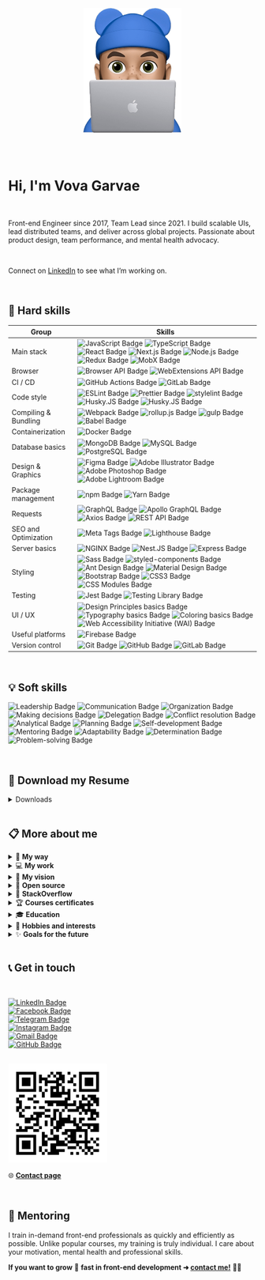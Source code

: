 <p align="center">
    <img src="https://github.com/garvae/assets/blob/master/assets/img/garvae-emoji-laptop.png?raw=true" alt="Garvae emoji greeting" width="200px" height="auto">
</p> 


<br/>
<br/>

# Hi, I'm Vova Garvae

<br/>

Front-end Engineer since 2017, Team Lead since 2021. I build scalable UIs, lead distributed teams, and deliver across global projects. Passionate about product design, team performance, and mental health advocacy.

<br/>

Connect on [LinkedIn](https://www.linkedin.com/in/garvae/) to see what I’m working on.

<br/>

## 💪  Hard skills

| Group                 | Skills                                                                                                                                                                                                                                                                                                                                                                                                                                                                                                                                                                                                                                                                                                                                                                                   |
| --------------------- |------------------------------------------------------------------------------------------------------------------------------------------------------------------------------------------------------------------------------------------------------------------------------------------------------------------------------------------------------------------------------------------------------------------------------------------------------------------------------------------------------------------------------------------------------------------------------------------------------------------------------------------------------------------------------------------------------------------------------------------------------------------------------------------|
| Main stack            | ![JavaScript Badge](https://img.shields.io/badge/JavaScript-F7DF1E?logo=javascript&logoColor=000&style=flat) ![TypeScript Badge](https://img.shields.io/badge/TypeScript-3178C6?logo=typescript&logoColor=fff&style=flat) ![React Badge](https://img.shields.io/badge/React-61DAFB?logo=react&logoColor=000&style=flat) ![Next.js Badge](https://img.shields.io/badge/Next.js-000?logo=nextdotjs&logoColor=fff&style=flat) ![Node.js Badge](https://img.shields.io/badge/Node.js-393?logo=nodedotjs&logoColor=fff&style=flat) ![Redux Badge](https://img.shields.io/badge/Redux-764ABC?logo=redux&logoColor=fff&style=flat) ![MobX Badge](https://img.shields.io/badge/MobX-F95?logo=mobx&logoColor=fff&style=flat)                                                                      |
| Browser               | ![Browser API Badge](https://img.shields.io/badge/-Browser%20API-2e5cb8?style=flat&logoColor=white) ![WebExtensions API Badge](https://img.shields.io/badge/-WebExtensions%20API-343434?style=flat&logoColor=white)                                                                                                                                                                                                                                                                                                                                                                                                                                                                                                                                                                      |
| CI / CD               | ![GitHub Actions Badge](https://img.shields.io/badge/GitHub%20Actions-2088FF?logo=githubactions&logoColor=fff&style=flat) ![GitLab Badge](https://img.shields.io/badge/GitLab%20CI-FC6D26?logo=GitLab&logoColor=fff&style=flat)                                                                                                                                                                                                                                                                                                                                                                                                                                                                                                                                                          |
| Code style            | ![ESLint Badge](https://img.shields.io/badge/ESLint-4B32C3?logo=eslint&logoColor=fff&style=flat) ![Prettier Badge](https://img.shields.io/badge/Prettier-F7B93E?logo=prettier&logoColor=fff&style=flat) ![stylelint Badge](https://img.shields.io/badge/stylelint-263238?logo=stylelint&logoColor=fff&style=flat)  ![Husky.JS Badge](https://img.shields.io/badge/🐶%20Husky-lightgrey?logoColor=000&style=flat) ![Husky.JS Badge](https://img.shields.io/badge/Pre&#8211;Commit-lightgrey?logoColor=000&style=flat)                                                                                                                                                                                                                                                                     |
| Compiling & Bundling  | ![Webpack Badge](https://img.shields.io/badge/Webpack-8DD6F9?logo=webpack&logoColor=000&style=flat) ![rollup.js Badge](https://img.shields.io/badge/rollup.js-EC4A3F?logo=rollupdotjs&logoColor=fff&style=flat) ![gulp Badge](https://img.shields.io/badge/gulp-CF4647?logo=gulp&logoColor=fff&style=flat) ![Babel Badge](https://img.shields.io/badge/Babel-F9DC3E?logo=babel&logoColor=000&style=flat)                                                                                                                                                                                                                                                                                                                                                                                 |
| Containerization      | ![Docker Badge](https://img.shields.io/badge/Docker-2496ED?logo=docker&logoColor=fff&style=flat)                                                                                                                                                                                                                                                                                                                                                                                                                                                                                                                                                                                                                                                                                         |
| Database basics       | ![MongoDB Badge](https://img.shields.io/badge/MongoDB-47A248?logo=mongodb&logoColor=fff&style=flat) ![MySQL Badge](https://img.shields.io/badge/MySQL-4479A1?logo=mysql&logoColor=fff&style=flat) ![PostgreSQL Badge](https://img.shields.io/badge/PostgreSQL-4169E1?logo=postgresql&logoColor=fff&style=flat)                                                                                                                                                                                                                                                                                                                                                                                                                                                                           |
| Design & Graphics     | ![Figma Badge](https://img.shields.io/badge/Figma-F24E1E?logo=figma&logoColor=fff&style=flat) ![Adobe Illustrator Badge](https://img.shields.io/badge/Adobe%20Illustrator-FF9A00?logo=adobeillustrator&logoColor=fff&style=flat) ![Adobe Photoshop Badge](https://img.shields.io/badge/Adobe%20Photoshop-31A8FF?logo=adobephotoshop&logoColor=fff&style=flat) ![Adobe Lightroom Badge](https://img.shields.io/badge/Adobe%20Lightroom-31A8FF?logo=adobelightroom&logoColor=fff&style=flat)                                                                                                                                                                                                                                                                                               |
| Package management    | ![npm Badge](https://img.shields.io/badge/npm-CB3837?logo=npm&logoColor=fff&style=flat) ![Yarn Badge](https://img.shields.io/badge/Yarn-2C8EBB?logo=yarn&logoColor=fff&style=flat)                                                                                                                                                                                                                                                                                                                                                                                                                                                                                                                                                                                                       |
| Requests              | ![GraphQL Badge](https://img.shields.io/badge/GraphQL-E10098?logo=graphql&logoColor=fff&style=flat) ![Apollo GraphQL Badge](https://img.shields.io/badge/Apollo%20GraphQL-311C87?logo=apollographql&logoColor=fff&style=flat) ![Axios Badge](https://img.shields.io/badge/Axios-5A29E4?logo=axios&logoColor=fff&style=flat) ![REST API Badge](https://img.shields.io/badge/-REST%20API-darkslateblue?style=flat&logoColor=white)                                                                                                                                                                                                                                                                                                                                                         |
| SEO and Optimization  | ![Meta Tags Badge](https://img.shields.io/badge/Meta%20Tags-0467DF?logoColor=fff&style=flat) ![Lighthouse Badge](https://img.shields.io/badge/Lighthouse-F44B21?logo=lighthouse&logoColor=fff&style=flat)                                                                                                                                                                                                                                                                                                                                                                                                                                                                                                                                                                                |
| Server basics         | ![NGINX Badge](https://img.shields.io/badge/NGINX-009639?logo=nginx&logoColor=fff&style=flat)    ![Nest.JS Badge](https://img.shields.io/badge/Nest.JS-E0234E?logo=nest.js&logoColor=fff&style=flat) ![Express Badge](https://img.shields.io/badge/Express%20JS-green?style=flat)                                                                                                                                                                                                                                                                                                                                                                                                                                                                                                        |
| Styling               | ![Sass Badge](https://img.shields.io/badge/Sass-C69?logo=sass&logoColor=fff&style=flat) ![styled-components Badge](https://img.shields.io/badge/styled--components-DB7093?logo=styledcomponents&logoColor=fff&style=flat) ![Ant Design Badge](https://img.shields.io/badge/Ant%20Design-0170FE?logo=antdesign&logoColor=fff&style=flat) ![Material Design Badge](https://img.shields.io/badge/Material%20Design-757575?logo=materialdesign&logoColor=fff&style=flat) ![Bootstrap Badge](https://img.shields.io/badge/Bootstrap-7952B3?logo=bootstrap&logoColor=fff&style=flat)  ![CSS3 Badge](https://img.shields.io/badge/CSS3-1572B6?logo=css3&logoColor=fff&style=flat) ![CSS Modules Badge](https://img.shields.io/badge/CSS%20Modules-000?logo=cssmodules&logoColor=fff&style=flat) |
| Testing               | ![Jest Badge](https://img.shields.io/badge/Jest-C21325?logo=jest&logoColor=fff&style=flat) ![Testing Library Badge](https://img.shields.io/badge/Testing%20Library-E33332?logo=testinglibrary&logoColor=fff&style=flat)                                                                                                                                                                                                                                                                                                                                                                                                                                                                                                                                                                  |
| UI / UX               | ![Design Principles basics Badge](https://img.shields.io/badge/-Web%20Accessibility%20Initiative%20(WAI)-e63946?style=flat&logoColor=white) ![Typography basics Badge](https://img.shields.io/badge/-Design%20Principles%20basics-023e7d?style=flat&logoColor=white) ![Coloring basics Badge](https://img.shields.io/badge/-Typography%20basics-002855?style=flat&logoColor=white) ![Web Accessibility Initiative (WAI) Badge](https://img.shields.io/badge/-Coloring%20basics-001845?style=flat&logoColor=white)                                                                                                                                                                                                                                                                        |
| Useful platforms      | ![Firebase Badge](https://img.shields.io/badge/Firebase-FFCA28?logo=firebase&logoColor=000&style=flat)                                                                                                                                                                                                                                                                                                                                                                                                                                                                                                                                                                                                                                                                                   |
| Version control       | ![Git Badge](https://img.shields.io/badge/Git-F05032?logo=git&logoColor=fff&style=flat) ![GitHub Badge](https://img.shields.io/badge/GitHub-181717?logo=github&logoColor=fff&style=flat) ![GitLab Badge](https://img.shields.io/badge/GitLab-FC6D26?logo=gitlab&logoColor=fff&style=flat)                                                                                                                                                                                                                                                                                                                                                                                                                                                                                                |

<br/>

## 💡 Soft skills

![Leadership Badge](https://img.shields.io/badge/-Leadership-c952c2?style=flat)
![Communication Badge](https://img.shields.io/badge/-Communication-cf64b7?style=flat)
![Organization Badge](https://img.shields.io/badge/-Organization-d574ac?style=flat)
![Making decisions Badge](https://img.shields.io/badge/-Making%20decisions-db83a0?style=flat)
![Delegation Badge](https://img.shields.io/badge/-Delegation-e29092?style=flat)
![Conflict resolution Badge](https://img.shields.io/badge/-Conflict%20resolution-d89891?style=flat)
![Analytical Badge](https://img.shields.io/badge/-Analytical-be989e?style=flat)
![Planning Badge](https://img.shields.io/badge/-Planning-a398aa?style=flat)
![Self-development Badge](https://img.shields.io/badge/-Self--development-8696b5?style=flat)
![Mentoring Badge](https://img.shields.io/badge/-Mentoring-6593bf?style=flat)
![Adaptability Badge](https://img.shields.io/badge/-Adaptability-b798e2?style=flat)
![Determination Badge](https://img.shields.io/badge/-Determination-9d83d8?style=flat)
![Problem-solving Badge](https://img.shields.io/badge/-Problem--solving-856ece?style=flat)

<br/>

## 📑 Download my Resume

<details>
  <summary>Downloads</summary>

<br/>

📑 [Resume](https://www.dropbox.com/scl/fi/hjpd9r0skw0gghnv7nvzz/VLADIMIR-K-Front-End-Team-Lead.pdf?rlkey=dcfhbvljv6u4xa9ikqxy7b829&dl=0)

</details>


<br/>

## 📋 More about me


[//]: # (🚀 My way)
<details>
  <summary>🚀 <b>My way</b></summary>

<br/>

> I hope you, like me, played the [Sinatra song](https://youtu.be/qQzdAsjWGPg?si=V1R3snRA9dFshpLm) 🎵 in your head and sang “MYYYYY WAAAAAY”


_I took the first steps in my career in 2013, when I had a break from university and bought a book on the basics of HTML/CSS/JS. Then I just skipped the JS part and made 2 freelance websites using just HTML and CSS. I still don’t understand why customers paid me those sites, those 2 sites were terrible._

_Around `2015`, I began to be interested in graphic design. And since I have always been interested in psychology and marketing, I studied the impact of graphic design on the buyer with particular interest._

_Then in `2016`, I took a course in HTML/CSS/JS and learned the basics of programming more thoroughly, made my first browser extension. This extension allowed you to switch color themes on any website between light and dark modes. I then made my own website, which I currently do not maintain._

_In `2017`, I started my career as a freelance developer, but at the end of the same year I got a job in a web studio._

_In `2021`, I got a job at an outsourcing company and worked there until the end of 2023. There were many interesting international projects, various technical stacks, various distributed teams and many interesting ideas that were implemented._

_I have always strived for development and constantly learned new things, diving deeply into all the topics I came across, including management, psychology, design, marketing, front-end, back-end and analytics. I quickly developed into a team leader and constantly accompanied beginning specialists, conducted interviews and code reviews, distributed and delegated tasks._

_**Now I aspire to be a leader of a distributed development team and also be a product manager for an interesting and complex product.**_

<br/>

</details>


[//]: # (💻 My work)
<details>
  <summary>💻 <b>My work</b></summary>

<br/>

💻 _I lead teams, mentor front-end developers, build architecture, improve business processes, develop and optimize front-end._ <br/>

💻 _I really love to deal with large-scale and complex commercial projects, build workflows, link front / back / lead design / managers and other teammates into a single team._ <br/>

💻 _I like to look for solutions to confusing problems and sometimes answer questions on [StackOverflow]._ <br/>

💻 _I understand graphic design, and I know what design should and should not be for optimal UX, performance, visualization and accessibility of the UI. A good frontend starts with good design and a detailed UI kit. `«It's cheaper to make good design than bad code»`._ <br/>

💻 _I document complex sections of the project and follow the code-style, fine-tune linters, write code-style requirements. I demand code-style compliance from team members._ <br/>

💻 _I write tests because they are important and help a lot in development._ <br/>

💻 _In my own pet projects, I deployed simple servers on `NGINX`, worked with `mongodb` and `postgresql`._ <br/>

💻 _I took courses on both front-end and back-end (`Node.js`, `Nest.js`), design and management._ <br/>


<br/>

</details>


[//]: # (🙏 My vision)
<details>
  <summary>🙏 <b>My vision</b></summary>

<br/>

**What important in work**

🙏 _Work / life balance_ <br/>

🙏 _Mental health_ <br/>

🙏 _Openness and communication_ <br/>

🙏 _We must do our part to protect our beautiful Planet and all its inhabitants_ <br/>

🙏 _We must contribute to the development of society and help those in need_ <br/>

🙏 _We must be responsible and think about the future_ <br/>

<br/>

**What important in projects**

🙏 _The most modern projects should have localization and dark mode_ <br/>

🙏 _Any project must be accessible to users with disabilities_ <br/>

🙏 _Humanity has a long history of art, so we can and should create beauty_ <br/>

🙏 _We must meet business goals, provide a great user experience, and maintain the mental and physical health of team members_ <br/>

<br/>

**What important in code**

🙏 _Tests_ <br/>

🙏 _Code-style_ <br/>

🙏 _Documentation_ <br/>


<br/>

</details>


[//]: # (📌 Open source)
<details>
  <summary>📌 <b>Open source</b></summary>

<br/>

<br/>

🚀 **Active**

<br/>

<a href="https://github.com/garvae/web-assets-generator">
  <img alt="Project by @garvae - web-assets-generator" src="https://github-readme-stats.vercel.app/api/pin/?username=garvae&repo=web-assets-generator&theme=dark" />
</a> 

<br/>

<a href="https://github.com/garvae/eslint-plugin-comments">
  <img alt="Project by @garvae - eslint-plugin-comments" src="https://github-readme-stats.vercel.app/api/pin/?username=garvae&repo=eslint-plugin-comments&theme=dark" />
</a> 

<br/>

<a href="https://github.com/garvae/react-pie-donut-chart">
  <img alt="Project by @garvae - react-pie-donut-chart" src="https://github-readme-stats.vercel.app/api/pin/?username=garvae&repo=react-pie-donut-chart&theme=dark" />
</a> 

<br/>

<a href="https://github.com/garvae/svg-jest">
  <img alt="Project by @garvae - svg-jest" src="https://github-readme-stats.vercel.app/api/pin/?username=garvae&repo=svg-jest&theme=dark" />
</a> 

<br/>

<br/>

<br/>

⛔ **Deprecated**

<br/>

<a href="https://github.com/garvae/react-waving-flag">
  <img alt="Project by @garvae - react-waving-flag" src="https://github-readme-stats.vercel.app/api/pin/?username=garvae&repo=react-waving-flag&theme=dark" />
</a> 

<br/>

<a href="https://github.com/garvae/ChamelTone">
  <img alt="Project by @garvae - ChamelTone" src="https://github-readme-stats.vercel.app/api/pin/?username=garvae&repo=ChamelTone&theme=dark" />
</a> 

<br/>

<a href="https://github.com/garvae/react-pie-chart">
  <img alt="Project by @garvae - react-pie-chart" src="https://github-readme-stats.vercel.app/api/pin/?username=garvae&repo=react-pie-chart&theme=dark" />
</a> 

<br/>

<br/>

</details>


[//]: # (💎 StackOverflow)
<details>
  <summary>💎 <b>StackOverflow</b></summary>

<br/>

_I just want to note that the [StackOverflow] platform has made a huge contribution to my development. The community on this platform has given me answers, inspired and supported me throughout my career. Thanks to Jeff Atwood and Joel Spolsky and the entire IT community. I also leave answers to those questions that have not been answered before on StackOverflow, or in answers that are already outdated. I like to help other developers the same way other developers have helped and are helping me._ 🙏

<br/>

</details>


[//]: # (🏆 Courses certificates)
<details>
  <summary>🏆 <b>Courses certificates</b></summary>

<br/>

**Leadership**

🏆 [_Navigating the Mental Toll and Stress of Leadership_](https://www.linkedin.com/learning/certificates/a0a6611bf7b1d70edfa80c53443bd06d538a26cd2fc09279e29f9b829d09a747) <br/>

🏆 [_Project management in atypical conditions_](https://www.udemy.com/certificate/UC-2ea90f10-8e16-42c4-a498-d9b0c4428918/) <br/>

🏆 [_How to be a great manager and not to go crazy_](https://www.udemy.com/certificate/UC-8075f7aa-7e90-45bd-a0b6-45a338dc3ec5/) <br/>

🏆 [_Agile Project Management fundamentals for IT Outsource_](https://www.udemy.com/certificate/UC-694ae87e-c752-4a76-b350-c1900d9925c5/) <br/>

<br/>

**Artificial intelligence (AI)**

🏆 [_Introduction to Google Gemini_](https://www.linkedin.com/learning/certificates/a810ad84acb261c0708abb10427b1eec63b50f987d5ee9469eec488ae65c892b) <br/>

<br/>

**Backend**

🏆 [_Nest.JS - from scratch, modern backend in TypeScript and Node.JS_](https://www.udemy.com/certificate/UC-517ca7d2-862d-436e-9a8e-b530bf8f570a/) <br/>

🏆 [_Node.JS. Practical course. (Mongo, GraphQL, MySQL, Express)_](https://www.udemy.com/certificate/UC-283aa7c7-64bc-49dd-8337-71438e221653/) <br/>

<br/>

**Other**

🏆 [_Work remotely for foreign companies. Professions. Immigration_](https://drive.google.com/file/d/1pwfn36hKnN6L5ZKZLRf01MpeDQekg9g_/view?usp=sharing) <br/>

<br/>

</details>

[//]: # (🎓 Education)
<details>
  <summary>🎓 <b>Education</b></summary>

<br/>

🎓 **Master** degree 

| Info             | Details                                                                                                  |
| ---------------- | -------------------------------------------------------------------------------------------------------- |
| University name  | [Institute of International Law and Economics. A.S. Griboedova, Moscow](https://www.iile.ru/contacts/)   |
| Field of study   | _Economics of small and medium-sized businesses_                                                         |
| GPA              | 4.5                                                                                                      |


<br/>

🎓 **Bachelor** degree


| Info             | Details                                                                                                  |
| ---------------- | -------------------------------------------------------------------------------------------------------- |
| University name  | [Russian University of Economics. G.V. Plekhanov, Moscow](https://www.рэу.рф/education/ob-universitete/kontaktyi)   |
| Field of study   | _Economics and law, Economics of enterprises and organizations_                                                         |
| GPA              | 4.5                                                                                                      |


<br/>

</details>


[//]: # (🎵Hobbies and interests)
<details>
  <summary>🎵 <b>Hobbies and interests</b></summary>

<br/>

I like to constantly grow, so I have many interests. I love surfing 🏄, I do fitness, I'm interested in science ⚛️, I like to cook 🍔 and explore different cuisines, sometimes I play chess ♟️,  I do psychology 🌌 and study design 🎨.  I care about ecology 🐳 and try to contribute to the preservation of our beloved planet 🌏.  I enjoy learning about different cultures 🗺️ and immersing myself in complex issues in the modern world 🙏.

<br/>

</details>


[//]: # (✨ Goals for the future)
<details>
  <summary>✨ <b>Goals for the future</b></summary>

<br/>

**Courses and trainings**

✨ _Management of distributed teams_ <br/>

✨ _Mental health of distributed team members_ <br/>

✨ _Buyer psychology_ <br/>

✨ _Marketing in digital business_ <br/>

<br/>

**Languages**

✨ _Improve my English_ <br/>


<br/>

</details>

<br/>

## 📞 Get in touch

<br/>

[![LinkedIn Badge](https://img.shields.io/badge/LinkedIn-0A66C2?logo=linkedin&logoColor=fff&style=flat)][linkedin] <br/>
[![Facebook Badge](https://img.shields.io/badge/Facebook-0866FF?logo=facebook&logoColor=fff&style=flat)][facebook] <br/>
[![Telegram Badge](https://img.shields.io/badge/Telegram-26A5E4?logo=telegram&logoColor=fff&style=flat)][telegram] <br/>
[![Instagram Badge](https://img.shields.io/badge/Instagram-E4405F?logo=instagram&logoColor=fff&style=flat)][instagram] <br/>
[![Gmail Badge](https://img.shields.io/badge/Gmail-EA4335?logo=gmail&logoColor=fff&style=flat)][email] <br/>
[![GitHub Badge](https://img.shields.io/badge/GitHub-181717?logo=github&logoColor=fff&style=flat)][github] <br/>

<br/>

<img src="https://github.com/garvae/assets/blob/master/assets/img/garvae-contacts.svg?raw=true" alt="contact me" width="200px" height="200px">

<br/>

🌐 [**Contact page**][garvae]

<br/>



## 🚀 Mentoring


I train in-demand front-end professionals as quickly and efficiently as possible. Unlike popular courses, my training is truly individual. I care about your motivation, mental health and professional skills.

**If you want to grow** 🚀 **fast in front-end development ➜ [contact me!][garvae]**  🙋‍♂

[//]: # (------------------------------------------------------------------)
[//]: # (------------------------- Document links -------------------------)
[//]: # (------------------------------------------------------------------)

[StackOverflow]:https://stackoverflow.com/users/14140292/garvae

[//]: # (---------------------------- contacts ----------------------------)

[garvae]:https://sprd.li/4wr38watys
[email]:vgarvae@gmail.com
[telegram]:https://t.me/garvae
[facebook]:https://www.facebook.com/garvae
[instagram]:https://www.instagram.com/garvae
[linkedin]:https://linkedin.com/in/garvae
[github]:https://github.com/garvae

[//]: # (------------------------------------------------------------------)
[//]: # (------------------------------------------------------------------)
